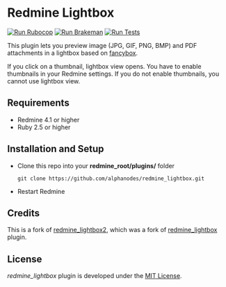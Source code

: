 Redmine Lightbox
================

[![Run Rubocop](https://github.com/AlphaNodes/redmine_lightbox/workflows/Run%20Rubocop/badge.svg)](https://github.com/AlphaNodes/redmine_lightbox/actions?query=workflow%3A%22Run+Rubocop%22) [![Run Brakeman](https://github.com/AlphaNodes/redmine_lightbox/workflows/Run%20Brakeman/badge.svg)](https://github.com/AlphaNodes/redmine_lightbox/actions?query=workflow%3A%22Run+Brakeman%22) [![Run Tests](https://github.com/AlphaNodes/redmine_lightbox/workflows/Tests/badge.svg)](https://github.com/AlphaNodes/redmine_lightbox/actions?query=workflow%3ATests)

This plugin lets you preview image (JPG, GIF, PNG, BMP) and PDF attachments in a lightbox based on [fancybox](https://fancyapps.com/fancybox/3/).

If you click on a thumbnail, lightbox view opens. You have to enable thumbnails in your Redmine settings. If you do not enable thumbnails, you cannot use lightbox view.

Requirements
------------

- Redmine 4.1 or higher
- Ruby 2.5 or higher

Installation and Setup
----------------------

- Clone this repo into your **redmine_root/plugins/** folder

  ```shell
  git clone https://github.com/alphanodes/redmine_lightbox.git
  ```

- Restart Redmine

Credits
-------

This is a fork of [redmine_lightbox2](https://github.com/paginagmbh/redmine_lightbox2), which was a fork of [redmine_lightbox](https://github.com/zipme/redmine_lightbox) plugin.

License
-------

*redmine_lightbox* plugin is developed under the [MIT License](LICENSE).
